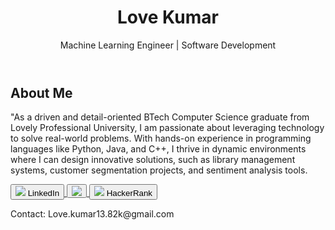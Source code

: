 <!---
Lovekumar-Creative/Lovekumar-Creative is a ✨ special ✨ repository because its `README.md` (this file) appears on your GitHub profile.
You can click the Preview link to take a look at your changes.
--->
<!DOCTYPE html>
<html lang="en">
<head>
    <meta charset="UTF-8">
    <meta name="viewport" content="width=device-width, initial-scale=1.0">
    <link rel="stylesheet" href="styles.css">
</head>
<body>
    <header>
        <h1>Love Kumar</h1>
        <p>Machine Learning Engineer | Software Development</p>
    </header>
    <section class="about">
        <h2>About Me</h2>
        <p>
            "As a driven and detail-oriented BTech Computer Science graduate from Lovely Professional University, I am passionate about leveraging technology to solve real-world problems. With hands-on experience in programming languages like Python, Java, and C++, I thrive in dynamic environments where I can design innovative solutions, such as library management systems, customer segmentation projects, and sentiment analysis tools.
        </p>
    </section>
    <section class="links">
        <a href="https://www.linkedin.com/in/love-kumar-b30778258/" target="_blank">
            <button><img src="https://cdn-icons-png.flaticon.com/512/174/174857.png" > LinkedIn</button>
        </a>
        <a href="https://leetcode.com/u/Lovekumar-Creative/" target="_blank">
            <button><img src="https://upload.wikimedia.org/wikipedia/commons/1/19/LeetCode_logo_black.png" > </button>
        </a>
        <a href="https://www.hackerrank.com/profile/lovechaudhary941" target="_blank">
            <button><img src="https://upload.wikimedia.org/wikipedia/commons/6/65/HackerRank_logo.png"> HackerRank</button>
        </a> 
    </section>
    <footer>
        <p>Contact: Love.kumar13.82k@gmail.com</p>
    </footer>
</body>
</html>
